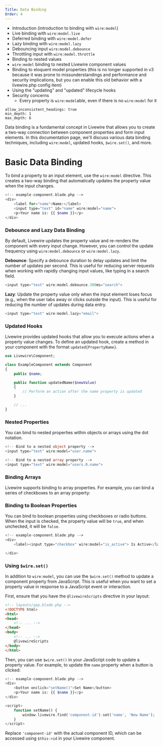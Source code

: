 ```yaml
---
Title: Data Binding
Order: 4
---
```


* Introduction (introduction to binding with `wire:model`)
* Live binding with `wire:model.live`
* Deferred binding with `wire:model.defer`
* Lazy binding with `wire:model.lazy`
* Debouncing input `wire:model.debounce`
* Throttling input with `wire:model.throttle`
* Binding to nested values
* `wire:model` binding to nested Livewire component values
* Binding to eloquent model properties (this is no longer supported in v3 because it was prone to missunderstandings and performance and security implications, but you can enable this old behavior with a livewire.php config item)
* Using the "updating" and "updated" lifecycle hooks
* Security concerns
	* Every property is `wire:model`able, even if there is no `wire:model` for it

```toc
allow_inconsistent_headings: true
min_depth: 1
max_depth: 6
```

Data binding is a fundamental concept in Livewire that allows you to create a two-way connection between component properties and form input elements. In this documentation page, we'll discuss various data binding techniques, including `wire:model`, updated hooks, `$wire.set()`, and more.

# Basic Data Binding

To bind a property to an input element, use the `wire:model` directive. This creates a two-way binding that automatically updates the property value when the input changes.

```php
<!-- example-component.blade.php -->
<div>
    <label for="name">Name:</label>
    <input type="text" id="name" wire:model="name">
    <p>Your name is: {{ $name }}</p>
</div>
```

### Debounce and Lazy Data Binding

By default, Livewire updates the property value and re-renders the component with every input change. However, you can control the update frequency using `wire:model.debounce` or `wire:model.lazy`.

**Debounce**: Specify a debounce duration to delay updates and limit the number of updates per second. This is useful for reducing server requests when working with rapidly changing input values, like typing in a search field.

```php
<input type="text" wire:model.debounce.300ms="search">
```

**Lazy**: Update the property value only when the input element loses focus (e.g., when the user tabs away or clicks outside the input). This is useful for reducing the number of updates during data entry.

```php
<input type="text" wire:model.lazy="email">
```

### Updated Hooks

Livewire provides updated hooks that allow you to execute actions when a property value changes. To define an updated hook, create a method in your component with the format `updated{PropertyName}`.

```php
use Livewire\Component;

class ExampleComponent extends Component
{
    public $name;

    public function updatedName($newValue)
    {
        // Perform an action after the name property is updated
    }

    // ...
}
```

### Nested Properties

You can bind to nested properties within objects or arrays using the dot notation.

```php
<!-- Bind to a nested object property -->
<input type="text" wire:model="user.name">

<!-- Bind to a nested array property -->
<input type="text" wire:model="users.0.name">
```

### Binding Arrays

Livewire supports binding to array properties. For example, you can bind a series of checkboxes to an array property:

### Binding to Boolean Properties

You can bind to boolean properties using checkboxes or radio buttons. When the input is checked, the property value will be `true`, and when unchecked, it will be `false`.

```php
<!-- example-component.blade.php -->
<div>
    <label><input type="checkbox" wire:model="is_active"> Is Active</label>

</div>
```

### Using `$wire.set()`

In addition to `wire:model`, you can use the `$wire.set()` method to update a component property from JavaScript. This is useful when you want to set a property value in response to a JavaScript event or interaction.

First, ensure that you have the `@livewireScripts` directive in your layout:

```html
<!-- layouts/app.blade.php -->
<!DOCTYPE html>
<html>
<head>
    <!-- ... -->
</head>
<body>
    <!-- ... -->
    @livewireScripts
</body>
</html>

```

Then, you can use `$wire.set()` in your JavaScript code to update a property value. For example, to update the `name` property when a button is clicked:

```php
<!-- example-component.blade.php -->
<div>
    <button onclick="setName()">Set Name</button>
    <p>Your name is: {{ $name }}</p>
</div>

<script>
    function setName() {
        window.livewire.find('component-id').set('name', 'New Name');
    }
</script>
```

Replace `'component-id'` with the actual component ID, which can be accessed using `$this->id` in your Livewire component.